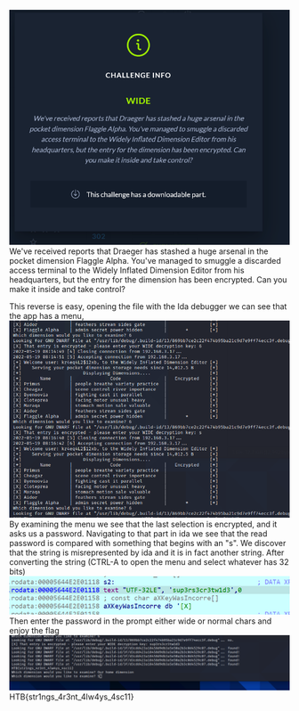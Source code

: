 ![](2022-05-19-14-26-12.png)
We've received reports that Draeger has stashed a huge arsenal in the pocket dimension Flaggle Alpha. You've managed to smuggle a discarded access terminal to the Widely Inflated Dimension Editor from his headquarters, but the entry for the dimension has been encrypted. Can you make it inside and take control?

This reverse is easy, opening the file with the Ida debugger we can see that the app has a menu,
![](2022-05-19-15-24-38.png)
By examining the menu we see that the last selection is encrypted, and it asks us a password.
Navigating to that part in ida we see that the read password is compared with something that begins with an "s". We discover that the string is misrepresented by ida and it is in fact another string. After converting the string (CTRL-A to open the menu and select whatever has 32 bits)
![](2022-05-19-15-26-35.png)
Then enter the password in the prompt either wide or normal chars and enjoy the flag
![](2022-05-19-15-28-54.png)
HTB{str1ngs_4r3nt_4lw4ys_4sc11}